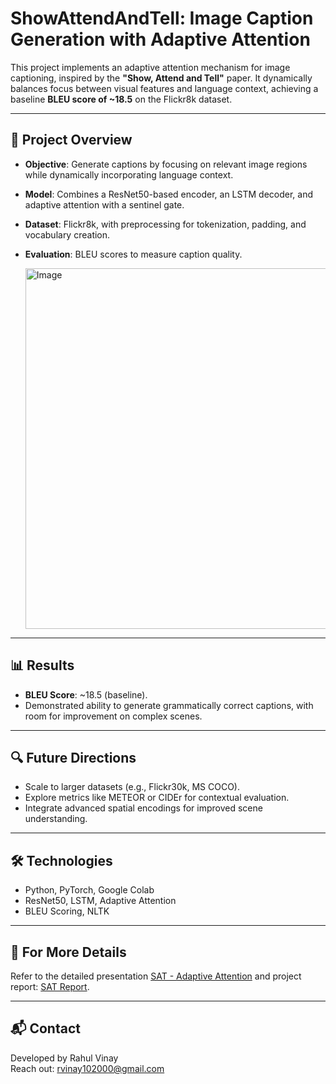 # ShowAttendAndTell: Image Caption Generation with Adaptive Attention

This project implements an adaptive attention mechanism for image captioning, inspired by the **"Show, Attend and Tell"** paper. It dynamically balances focus between visual features and language context, achieving a baseline **BLEU score of ~18.5** on the Flickr8k dataset.

---

## 📂 **Project Overview**
- **Objective**: Generate captions by focusing on relevant image regions while dynamically incorporating language context.
- **Model**: Combines a ResNet50-based encoder, an LSTM decoder, and adaptive attention with a sentinel gate.
- **Dataset**: Flickr8k, with preprocessing for tokenization, padding, and vocabulary creation.
- **Evaluation**: BLEU scores to measure caption quality.


  <img width="577" alt="Image" src="https://github.com/user-attachments/assets/852c9ef4-c92b-4e63-92c9-829679c09f26" />


---

## 📊 **Results**
- **BLEU Score**: ~18.5 (baseline).
- Demonstrated ability to generate grammatically correct captions, with room for improvement on complex scenes.

---

## 🔍 **Future Directions**
- Scale to larger datasets (e.g., Flickr30k, MS COCO).
- Explore metrics like METEOR or CIDEr for contextual evaluation.
- Integrate advanced spatial encodings for improved scene understanding.

---

## 🛠 **Technologies**
- Python, PyTorch, Google Colab
- ResNet50, LSTM, Adaptive Attention
- BLEU Scoring, NLTK

---

## 📄 **For More Details**
Refer to the detailed presentation [SAT - Adaptive Attention](https://github.com/rahul-vinay/ShowAttendTell/blob/main/SAT%20-%20Adaptive%20Attention.pptx) and project report: [SAT Report](https://github.com/rahul-vinay/ShowAttendTell/blob/main/SAT%20Report.pdf).

---

## 📬 **Contact**
Developed by Rahul Vinay  
Reach out: rvinay102000@gmail.com
